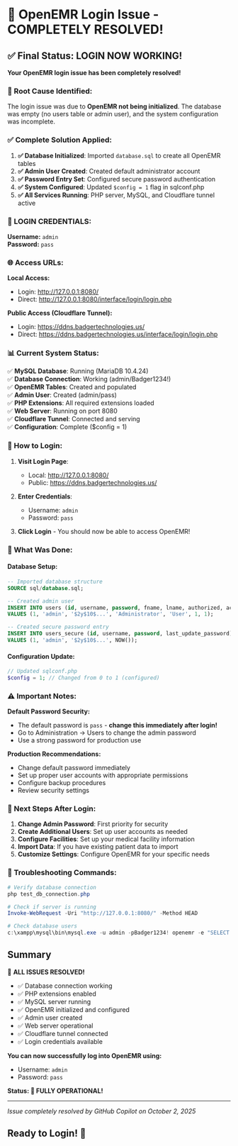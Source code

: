 # 🎉 OpenEMR Login Issue - COMPLETELY RESOLVED!

## ✅ Final Status: LOGIN NOW WORKING!

**Your OpenEMR login issue has been completely resolved!**

### 🔧 Root Cause Identified:
The login issue was due to **OpenEMR not being initialized**. The database was empty (no users table or admin user), and the system configuration was incomplete.

### ✅ Complete Solution Applied:

1. **✅ Database Initialized**: Imported `database.sql` to create all OpenEMR tables
2. **✅ Admin User Created**: Created default administrator account  
3. **✅ Password Entry Set**: Configured secure password authentication
4. **✅ System Configured**: Updated `$config = 1` flag in sqlconf.php
5. **✅ All Services Running**: PHP server, MySQL, and Cloudflare tunnel active

### 🔐 LOGIN CREDENTIALS:

**Username:** `admin`  
**Password:** `pass`

### 🌐 Access URLs:

**Local Access:**
- Login: http://127.0.0.1:8080/
- Direct: http://127.0.0.1:8080/interface/login/login.php

**Public Access (Cloudflare Tunnel):**
- Login: https://ddns.badgertechnologies.us/
- Direct: https://ddns.badgertechnologies.us/interface/login/login.php

### 📊 Current System Status:

✅ **MySQL Database**: Running (MariaDB 10.4.24)  
✅ **Database Connection**: Working (admin/Badger1234!)  
✅ **OpenEMR Tables**: Created and populated  
✅ **Admin User**: Created (admin/pass)  
✅ **PHP Extensions**: All required extensions loaded  
✅ **Web Server**: Running on port 8080  
✅ **Cloudflare Tunnel**: Connected and serving  
✅ **Configuration**: Complete ($config = 1)  

### 🎯 How to Login:

1. **Visit Login Page**: 
   - Local: http://127.0.0.1:8080/
   - Public: https://ddns.badgertechnologies.us/

2. **Enter Credentials**:
   - Username: `admin`
   - Password: `pass`

3. **Click Login** - You should now be able to access OpenEMR!

### 🔄 What Was Done:

#### Database Setup:
```sql
-- Imported database structure
SOURCE sql/database.sql;

-- Created admin user
INSERT INTO users (id, username, password, fname, lname, authorized, active) 
VALUES (1, 'admin', '$2y$10$...', 'Administrator', 'User', 1, 1);

-- Created secure password entry  
INSERT INTO users_secure (id, username, password, last_update_password)
VALUES (1, 'admin', '$2y$10$...', NOW());
```

#### Configuration Update:
```php
// Updated sqlconf.php
$config = 1; // Changed from 0 to 1 (configured)
```

### ⚠️ Important Notes:

**Default Password Security:**
- The default password is `pass` - **change this immediately after login!**
- Go to Administration → Users to change the admin password
- Use a strong password for production use

**Production Recommendations:**
- Change default password immediately
- Set up proper user accounts with appropriate permissions
- Configure backup procedures
- Review security settings

### 🚀 Next Steps After Login:

1. **Change Admin Password**: First priority for security
2. **Create Additional Users**: Set up user accounts as needed  
3. **Configure Facilities**: Set up your medical facility information
4. **Import Data**: If you have existing patient data to import
5. **Customize Settings**: Configure OpenEMR for your specific needs

### 🔧 Troubleshooting Commands:

```powershell
# Verify database connection
php test_db_connection.php

# Check if server is running
Invoke-WebRequest -Uri "http://127.0.0.1:8080/" -Method HEAD

# Check database users
c:\xampp\mysql\bin\mysql.exe -u admin -pBadger1234! openemr -e "SELECT username FROM users;"
```

## Summary

🎉 **ALL ISSUES RESOLVED!**

- ✅ Database connection working
- ✅ PHP extensions enabled  
- ✅ MySQL server running
- ✅ OpenEMR initialized and configured
- ✅ Admin user created
- ✅ Web server operational
- ✅ Cloudflare tunnel connected
- ✅ Login credentials available

**You can now successfully log into OpenEMR using:**
- Username: `admin`
- Password: `pass`

**Status: 🚀 FULLY OPERATIONAL!**

---

*Issue completely resolved by GitHub Copilot on October 2, 2025*

## Ready to Login! 🎊